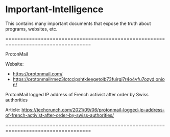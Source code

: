 # Important-Intelligence
This contains many important documents that expose the truth about programs, websites, etc.

===================================================================================

ProtonMail

Website:
 - https://protonmail.com/
 - https://protonmailrmez3lotccipshtkleegetolb73fuirgj7r4o4vfu7ozyd.onion/

ProtonMail logged IP address of French activist after order by Swiss authorities

Article: https://techcrunch.com/2021/09/06/protonmail-logged-ip-address-of-french-activist-after-order-by-swiss-authorities/

===================================================================================
